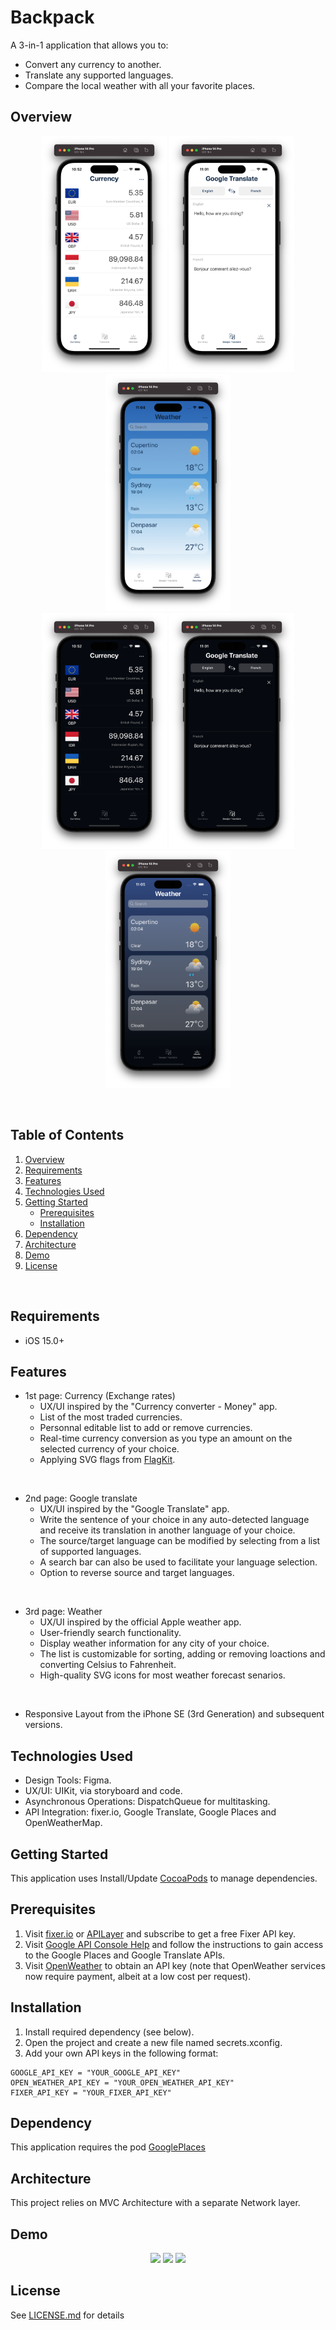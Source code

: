 #  Backpack

A 3-in-1 application that allows you to:
* Convert any currency to another.
* Translate any supported languages.
* Compare the local weather with all your favorite places.

## Overview

<p align="center">
<img src="Resources/Screenshot-001.png" width="200px">
<img src="Resources/Screenshot-002.png" width="200px">
<img src="Resources/Screenshot-003.png" width="200px">
<br />
<img src="Resources/Screenshot-004.png" width="200px">
<img src="Resources/Screenshot-005.png" width="200px">
<img src="Resources/Screenshot-006.png" width="200px">
</p>

<br/>

## Table of Contents

<ol>
    <li><a href="#overview">Overview</a></li>
    <li><a href="#requirements">Requirements</a></li>
    <li><a href="#features">Features</a></li>
    <li><a href="#technologies-used">Technologies Used</a></li>
    <li>
      <a href="#getting-started">Getting Started</a>
      <ul>
        <li><a href="#prerequisites">Prerequisites</a></li>
        <li><a href="#installation">Installation</a></li>
      </ul>
    </li>
    <li><a href="#dependency">Dependency</a></li>
    <li><a href="#architecture">Architecture</a></li>
    <li><a href="#demo">Demo</a></li>
    <li><a href="#license">License</a></li>
  </ol>

<br/>

## Requirements

* iOS 15.0+

## Features

* 1st page: Currency (Exchange rates)
    * UX/UI inspired by the "Currency converter - Money" app.
    * List of the most traded currencies.
    * Personnal editable list to add or remove currencies.
    * Real-time currency conversion as you type an amount on the selected currency of your choice.
    * Applying SVG flags from [FlagKit](https://github.com/madebybowtie/FlagKit).
<br />

* 2nd page: Google translate
    * UX/UI inspired by the "Google Translate" app.
    * Write the sentence of your choice in any auto-detected language and receive its translation in another language of your choice.
    * The source/target language can be modified by selecting from a list of supported languages.
    * A search bar can also be used to facilitate your language selection.
    * Option to reverse source and target languages.
<br />

* 3rd page: Weather
    * UX/UI inspired by the official Apple weather app.
    * User-friendly search functionality.
    * Display weather information for any city of your choice.
    * The list is customizable for sorting, adding or removing loactions and converting Celsius to Fahrenheit.
    * High-quality SVG icons for most weather forecast senarios.
<br />

* Responsive Layout from the iPhone SE (3rd Generation) and subsequent versions.

## Technologies Used

* Design Tools: Figma.
* UX/UI: UIKit, via storyboard and code.
* Asynchronous Operations: DispatchQueue for multitasking.
* API Integration: fixer.io, Google Translate, Google Places and OpenWeatherMap.

## Getting Started
This application uses Install/Update [CocoaPods](https://guides.cocoapods.org/using/getting-started.html) to manage dependencies.

## Prerequisites
1. Visit [fixer.io](https://fixer.io/) or [APILayer](https://apilayer.com/marketplace/fixer-api) and subscribe to get a free Fixer API key.
2. Visit [Google API Console Help](https://support.google.com/googleapi/answer/6158862?hl=en) and follow the instructions to gain access to the Google Places and Google Translate APIs.
3. Visit [OpenWeather](https://openweathermap.org/) to obtain an API key (note that OpenWeather services now require payment, albeit at a low cost per request).

## Installation
1. Install required dependency (see below).
2. Open the project and create a new file named secrets.xconfig.
3. Add your own API keys in the following format:
```
GOOGLE_API_KEY = "YOUR_GOOGLE_API_KEY"
OPEN_WEATHER_API_KEY = "YOUR_OPEN_WEATHER_API_KEY"
FIXER_API_KEY = "YOUR_FIXER_API_KEY"
```

## Dependency
This application requires the pod [GooglePlaces](https://cocoapods.org/pods/GooglePlaces)

## Architecture
This project relies on MVC Architecture with a separate Network layer.

## Demo

<p align="center">
<img src="Resources/Demo-iPhone-15-Pro-Currency.gif" width="180px">
<img src="Resources/Demo-iPhone-15-Pro-Translate.gif" width="180px">
<img src="Resources/Demo-iPhone-15-Pro-Weather.gif" width="180px">
</p>

## License
See [LICENSE.md](LICENSE.md) for details

